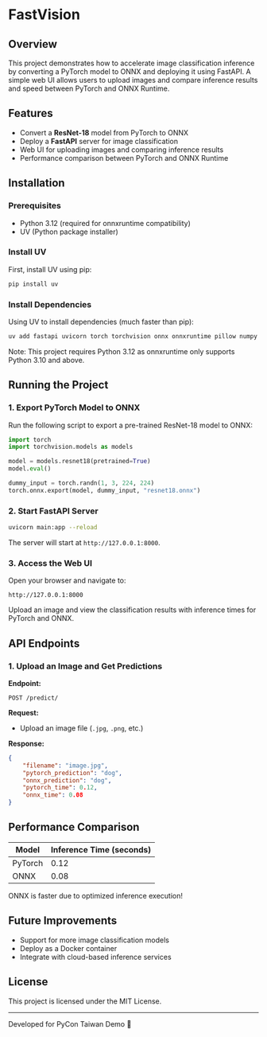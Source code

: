 # FastVision

## Overview
This project demonstrates how to accelerate image classification inference by converting a PyTorch model to ONNX and deploying it using FastAPI. A simple web UI allows users to upload images and compare inference results and speed between PyTorch and ONNX Runtime.

## Features
- Convert a **ResNet-18** model from PyTorch to ONNX
- Deploy a **FastAPI** server for image classification
- Web UI for uploading images and comparing inference results
- Performance comparison between PyTorch and ONNX Runtime

## Installation

### Prerequisites
- Python 3.12 (required for onnxruntime compatibility)
- UV (Python package installer)

### Install UV
First, install UV using pip:
```bash
pip install uv
```

### Install Dependencies
Using UV to install dependencies (much faster than pip):
```bash
uv add fastapi uvicorn torch torchvision onnx onnxruntime pillow numpy
```

Note: This project requires Python 3.12 as onnxruntime only supports Python 3.10 and above.

## Running the Project
### 1. Export PyTorch Model to ONNX
Run the following script to export a pre-trained ResNet-18 model to ONNX:
```python
import torch
import torchvision.models as models

model = models.resnet18(pretrained=True)
model.eval()

dummy_input = torch.randn(1, 3, 224, 224)
torch.onnx.export(model, dummy_input, "resnet18.onnx")
```

### 2. Start FastAPI Server
```bash
uvicorn main:app --reload
```
The server will start at `http://127.0.0.1:8000`.

### 3. Access the Web UI
Open your browser and navigate to:
```
http://127.0.0.1:8000
```
Upload an image and view the classification results with inference times for PyTorch and ONNX.

## API Endpoints
### 1. Upload an Image and Get Predictions
**Endpoint:**
```
POST /predict/
```
**Request:**
- Upload an image file (`.jpg`, `.png`, etc.)

**Response:**
```json
{
    "filename": "image.jpg",
    "pytorch_prediction": "dog",
    "onnx_prediction": "dog",
    "pytorch_time": 0.12,
    "onnx_time": 0.08
}
```

## Performance Comparison
| Model | Inference Time (seconds) |
|--------|----------------------|
| PyTorch | 0.12 |
| ONNX | 0.08 |

ONNX is faster due to optimized inference execution!

## Future Improvements
- Support for more image classification models
- Deploy as a Docker container
- Integrate with cloud-based inference services

## License
This project is licensed under the MIT License.

---
Developed for PyCon Taiwan Demo 🎉

